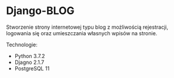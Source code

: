 # Django-BLOG

Stworzenie strony internetowej typu blog z możliwością rejestracji, logowania się oraz umieszczania własnych wpisów na stronie.

Technologie:
* Python 3.7.2
* Djagno 2.1.7
* PostgreSQL 11
